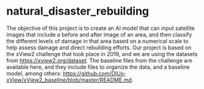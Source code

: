 # natural_disaster_rebuilding
The objective of this project is to create an AI model that can input satellite images that include a before and after image of an area, and then classify the different levels of damage in that area based on a numerical scale to help assess damage and direct rebuilding efforts.
Our project is based on the xView2 challenge that took place in 2019, and we are using the datasets from https://xview2.org/dataset.
The baseline files from the challenge are available here, and they include files to organize the data, and a baseline model, among others: https://github.com/DIUx-xView/xView2_baseline/blob/master/README.md.
